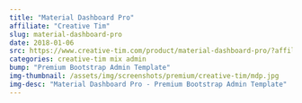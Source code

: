 ```yaml
---
title: "Material Dashboard Pro"
affiliate: "Creative Tim"
slug: material-dashboard-pro
date: 2018-01-06
src: https://www.creative-tim.com/product/material-dashboard-pro/?affiliate_id=101249
categories: creative-tim mix admin
bump: "Premium Bootstrap Admin Template"
img-thumbnail: /assets/img/screenshots/premium/creative-tim/mdp.jpg
img-desc: "Material Dashboard Pro - Premium Bootstrap Admin Template"
---
```

